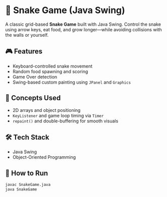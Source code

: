 # 🐍 Snake Game (Java Swing)

A classic grid-based **Snake Game** built with Java Swing. Control the snake using arrow keys, eat food, and grow longer—while avoiding collisions with the walls or yourself.

## 🎮 Features
- Keyboard-controlled snake movement
- Random food spawning and scoring
- Game Over detection
- Swing-based custom painting using `JPanel` and `Graphics`

## 🧠 Concepts Used
- 2D arrays and object positioning
- `KeyListener` and game loop timing via `Timer`
- `repaint()` and double-buffering for smooth visuals

## 🛠️ Tech Stack
- Java Swing
- Object-Oriented Programming

## 🚀 How to Run
```bash
javac SnakeGame.java
java SnakeGame
